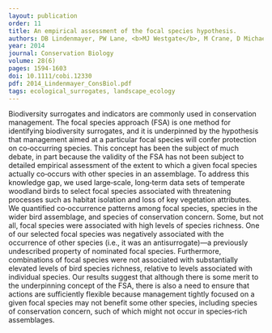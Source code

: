 ```yaml
---
layout: publication
order: 11
title: An empirical assessment of the focal species hypothesis.
authors: DB Lindenmayer, PW Lane, <b>MJ Westgate</b>, M Crane, D Michael, S Okada & PS Barton
year: 2014
journal: Conservation Biology
volume: 28(6)
pages: 1594-1603
doi: 10.1111/cobi.12330
pdf: 2014_Lindenmayer_ConsBiol.pdf
tags: ecological_surrogates, landscape_ecology
---
```

Biodiversity surrogates and indicators are commonly used in conservation management. The focal species approach (FSA) is one method for identifying biodiversity surrogates, and it is underpinned by the hypothesis that management aimed at a particular focal species will confer protection on co‐occurring species. This concept has been the subject of much debate, in part because the validity of the FSA has not been subject to detailed empirical assessment of the extent to which a given focal species actually co‐occurs with other species in an assemblage. To address this knowledge gap, we used large‐scale, long‐term data sets of temperate woodland birds to select focal species associated with threatening processes such as habitat isolation and loss of key vegetation attributes. We quantified co‐occurrence patterns among focal species, species in the wider bird assemblage, and species of conservation concern. Some, but not all, focal species were associated with high levels of species richness. One of our selected focal species was negatively associated with the occurrence of other species (i.e., it was an antisurrogate)—a previously undescribed property of nominated focal species. Furthermore, combinations of focal species were not associated with substantially elevated levels of bird species richness, relative to levels associated with individual species. Our results suggest that although there is some merit to the underpinning concept of the FSA, there is also a need to ensure that actions are sufficiently flexible because management tightly focused on a given focal species may not benefit some other species, including species of conservation concern, such of which might not occur in species‐rich assemblages.